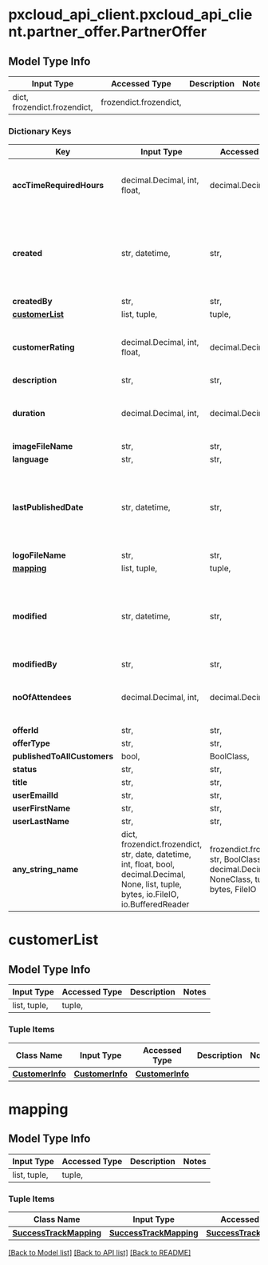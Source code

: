 # pxcloud_api_client.pxcloud_api_client.partner_offer.PartnerOffer

## Model Type Info
Input Type | Accessed Type | Description | Notes
------------ | ------------- | ------------- | -------------
dict, frozendict.frozendict,  | frozendict.frozendict,  |  | 

### Dictionary Keys
Key | Input Type | Accessed Type | Description | Notes
------------ | ------------- | ------------- | ------------- | -------------
**accTimeRequiredHours** | decimal.Decimal, int, float,  | decimal.Decimal,  |  | [optional] value must be a 32 bit float
**created** | str, datetime,  | str,  |  | [optional] value must conform to RFC-3339 date-time
**createdBy** | str,  | str,  |  | [optional] 
**[customerList](#customerList)** | list, tuple,  | tuple,  |  | [optional] 
**customerRating** | decimal.Decimal, int, float,  | decimal.Decimal,  |  | [optional] value must be a 64 bit float
**description** | str,  | str,  |  | [optional] 
**duration** | decimal.Decimal, int,  | decimal.Decimal,  |  | [optional] value must be a 64 bit integer
**imageFileName** | str,  | str,  |  | [optional] 
**language** | str,  | str,  |  | [optional] 
**lastPublishedDate** | str, datetime,  | str,  |  | [optional] value must conform to RFC-3339 date-time
**logoFileName** | str,  | str,  |  | [optional] 
**[mapping](#mapping)** | list, tuple,  | tuple,  |  | [optional] 
**modified** | str, datetime,  | str,  |  | [optional] value must conform to RFC-3339 date-time
**modifiedBy** | str,  | str,  |  | [optional] 
**noOfAttendees** | decimal.Decimal, int,  | decimal.Decimal,  |  | [optional] value must be a 64 bit integer
**offerId** | str,  | str,  |  | [optional] 
**offerType** | str,  | str,  |  | [optional] 
**publishedToAllCustomers** | bool,  | BoolClass,  |  | [optional] 
**status** | str,  | str,  |  | [optional] 
**title** | str,  | str,  |  | [optional] 
**userEmailId** | str,  | str,  |  | [optional] 
**userFirstName** | str,  | str,  |  | [optional] 
**userLastName** | str,  | str,  |  | [optional] 
**any_string_name** | dict, frozendict.frozendict, str, date, datetime, int, float, bool, decimal.Decimal, None, list, tuple, bytes, io.FileIO, io.BufferedReader | frozendict.frozendict, str, BoolClass, decimal.Decimal, NoneClass, tuple, bytes, FileIO | any string name can be used but the value must be the correct type | [optional]

# customerList

## Model Type Info
Input Type | Accessed Type | Description | Notes
------------ | ------------- | ------------- | -------------
list, tuple,  | tuple,  |  | 

### Tuple Items
Class Name | Input Type | Accessed Type | Description | Notes
------------- | ------------- | ------------- | ------------- | -------------
[**CustomerInfo**](CustomerInfo.md) | [**CustomerInfo**](CustomerInfo.md) | [**CustomerInfo**](CustomerInfo.md) |  | 

# mapping

## Model Type Info
Input Type | Accessed Type | Description | Notes
------------ | ------------- | ------------- | -------------
list, tuple,  | tuple,  |  | 

### Tuple Items
Class Name | Input Type | Accessed Type | Description | Notes
------------- | ------------- | ------------- | ------------- | -------------
[**SuccessTrackMapping**](SuccessTrackMapping.md) | [**SuccessTrackMapping**](SuccessTrackMapping.md) | [**SuccessTrackMapping**](SuccessTrackMapping.md) |  | 

[[Back to Model list]](../../README.md#documentation-for-models) [[Back to API list]](../../README.md#documentation-for-api-endpoints) [[Back to README]](../../README.md)

